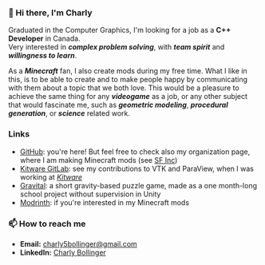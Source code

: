 ### 👋 Hi there, I'm Charly

Graduated in the Computer Graphics, I'm looking for a job as a **C++ Developer** in Canada.  
Very interested in ***complex problem solving***, with ***team spirit*** and ***willingness to learn***.

As a ***Minecraft*** fan, I also create mods during my free time. What I like in this, is to be able
to create and to make people happy by communicating with them about a topic that we both love.
This would be a pleasure to achieve the same thing for any ***videogame*** as a job, or any other
subject that would fascinate me, such as ***geometric modeling***, ***procedural generation***, or
***science*** related work.

### Links

* [GitHub](https://github.com/charlyb01): you're here! But feel free to check also my
  organization page, where I am making Minecraft mods (see [SF Inc](https://github.com/sf-inc))
* [Kitware GitLab](https://gitlab.kitware.com/charly.bollinger): see my contributions to VTK
  and ParaView, when I was working at *[Kitware](https://www.kitware.com/)*
* [Gravital](https://xardinlume.itch.io/gravital): a short gravity-based puzzle game, made as
  a one month-long school project without supervision in Unity
* [Modrinth](https://modrinth.com/user/Pardys): if you're interested in my Minecraft mods

### 📫 How to reach me

* **Email:** charly5bollinger@gmail.com
* **LinkedIn:** [Charly Bollinger](https://www.linkedin.com/in/charly-bollinger/)

<!--
**charlyb01/charlyb01** is a ✨ _special_ ✨ repository because its `README.md` (this file) appears on your GitHub profile.

Here are some ideas to get you started:

- 🔭 I’m currently working on ...
- 🌱 I’m currently learning ...
- 👯 I’m looking to collaborate on ...
- 🤔 I’m looking for help with ...
- 💬 Ask me about ...
- 📫 How to reach me: ...
- 😄 Pronouns: ...
- ⚡ Fun fact: ...
-->
